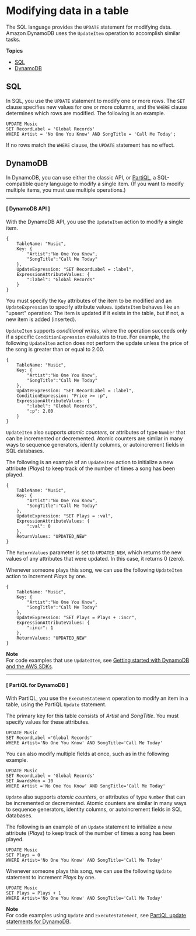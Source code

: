# Modifying data in a table<a name="SQLtoNoSQL.UpdateData"></a>

The SQL language provides the `UPDATE` statement for modifying data\. Amazon DynamoDB uses the `UpdateItem` operation to accomplish similar tasks\.

**Topics**
+ [SQL](#SQLtoNoSQL.UpdateData.SQL)
+ [DynamoDB](#SQLtoNoSQL.UpdateData.DynamoDB)

## SQL<a name="SQLtoNoSQL.UpdateData.SQL"></a>

In SQL, you use the `UPDATE` statement to modify one or more rows\. The `SET` clause specifies new values for one or more columns, and the `WHERE` clause determines which rows are modified\. The following is an example\.

```
UPDATE Music
SET RecordLabel = 'Global Records'
WHERE Artist = 'No One You Know' AND SongTitle = 'Call Me Today';
```

If no rows match the `WHERE` clause, the `UPDATE` statement has no effect\.

## DynamoDB<a name="SQLtoNoSQL.UpdateData.DynamoDB"></a>

In DynamoDB, you can use either the classic API, or [PartiQL](https://docs.aws.amazon.com/amazondynamodb/latest/developerguide/ql-reference.html), a SQL\-compatible query language to modify a single item\. \(If you want to modify multiple items, you must use multiple operations\.\)

------
#### [ DynamoDB API ]

With the DynamoDB API, you use the `UpdateItem` action to modify a single item\.

```
{
    TableName: "Music",
    Key: {
        "Artist":"No One You Know",
        "SongTitle":"Call Me Today"
    },
    UpdateExpression: "SET RecordLabel = :label",
    ExpressionAttributeValues: {
        ":label": "Global Records"
    }
}
```

You must specify the `Key` attributes of the item to be modified and an `UpdateExpression` to specify attribute values\. `UpdateItem` behaves like an "upsert" operation: The item is updated if it exists in the table, but if not, a new item is added \(inserted\)\.

`UpdateItem` supports *conditional writes*, where the operation succeeds only if a specific `ConditionExpression` evaluates to true\. For example, the following `UpdateItem` action does not perform the update unless the price of the song is greater than or equal to 2\.00\.

```
{
    TableName: "Music",
    Key: {
        "Artist":"No One You Know",
        "SongTitle":"Call Me Today"
    },
    UpdateExpression: "SET RecordLabel = :label",
    ConditionExpression: "Price >= :p",
    ExpressionAttributeValues: {
        ":label": "Global Records",
        ":p": 2.00
    }
}
```

`UpdateItem` also supports *atomic counters*, or attributes of type `Number` that can be incremented or decremented\. Atomic counters are similar in many ways to sequence generators, identity columns, or autoincrement fields in SQL databases\. 

The following is an example of an `UpdateItem` action to initialize a new attribute \(*Plays*\) to keep track of the number of times a song has been played\.

```
{
    TableName: "Music",
    Key: {
        "Artist":"No One You Know",
        "SongTitle":"Call Me Today"
    },
    UpdateExpression: "SET Plays = :val",
    ExpressionAttributeValues: {
        ":val": 0
    },
    ReturnValues: "UPDATED_NEW"
}
```

The `ReturnValues` parameter is set to `UPDATED_NEW`, which returns the new values of any attributes that were updated\. In this case, it returns 0 \(zero\)\.

Whenever someone plays this song, we can use the following `UpdateItem` action to increment *Plays* by one\.

```
{
    TableName: "Music",
    Key: {
        "Artist":"No One You Know",
        "SongTitle":"Call Me Today"
    },
    UpdateExpression: "SET Plays = Plays + :incr",
    ExpressionAttributeValues: {
        ":incr": 1
    },
    ReturnValues: "UPDATED_NEW"
}
```

**Note**  
For code examples that use `UpdateItem`, see [Getting started with DynamoDB and the AWS SDKs](GettingStarted.md)\.

------
#### [ PartiQL for DynamoDB ]

With PartiQL, you use the `ExecuteStatement` operation to modify an item in a table, using the PartiQL `Update` statement\.

The primary key for this table consists of *Artist* and *SongTitle*\. You must specify values for these attributes\.

```
UPDATE Music
SET RecordLabel ='Global Records'
WHERE Artist='No One You Know' AND SongTitle='Call Me Today'
```

You can also modify multiple fields at once, such as in the following example\.

```
UPDATE Music
SET RecordLabel = 'Global Records'
SET AwardsWon = 10
WHERE Artist ='No One You Know' AND SongTitle='Call Me Today'
```

`Update` also supports *atomic counters*, or attributes of type `Number` that can be incremented or decremented\. Atomic counters are similar in many ways to sequence generators, identity columns, or autoincrement fields in SQL databases\.

The following is an example of an `Update` statement to initialize a new attribute \(*Plays*\) to keep track of the number of times a song has been played\.

```
UPDATE Music
SET Plays = 0
WHERE Artist='No One You Know' AND SongTitle='Call Me Today'
```

Whenever someone plays this song, we can use the following `Update` statement to increment *Plays* by one\.

```
UPDATE Music
SET Plays = Plays + 1
WHERE Artist='No One You Know' AND SongTitle='Call Me Today'
```

**Note**  
For code examples using `Update` and `ExecuteStatement`, see [PartiQL update statements for DynamoDB](ql-reference.update.md)\.

------